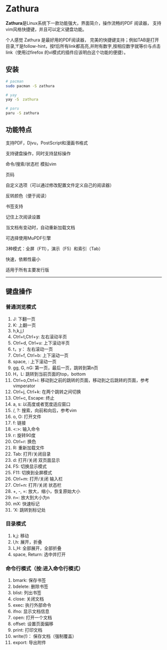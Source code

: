 # Zathura

**Zathura**是Linux系统下一款功能强大，界面简介，操作流畅的PDF 阅读器， 支持vim风格快捷键，并且可以定义键盘功能。

个人感觉 Zathura 是最好用的PDF阅读器，  完美的快捷键支持；例如TAB是打开目录,’f’是follow-hint，按f后所有link都高亮,并附有数字,按相应数字就等价与点击link（使用过firefox 的vi模式的插件应该明白这个功能的便捷）。

## 安装

```bash
# pacman 
sudo pacman -S zathura

# yay
yay -S　zathura

# paru
paru -S zathura
```



## 功能特点

支持PDF，Djvu，PostScript和漫画书格式

支持键盘操作，同时支持鼠标操作

命令/搜索/状态栏 模拟vim

页码

自定义选项（可以通过修改配置文件定义自己的阅读器）

反转颜色（便于阅读）

书签支持

记住上次阅读设置

当文档有变动时，自动重新加载文档

可选择使用MuPDF引擎

3种模式：全屏（F11），演示（F5）和索引（Tab）

快速，依赖性最小

适用于所有主要发行版

------

## 键盘操作

### 普通浏览模式

1. J: 下翻一页
2. K: 上翻一页
3. h,k,j,l
4. Ctrl+t,Ctrl+y: 左右滚动半页
5. Ctrl+d, Ctrl+u: 上下滚动半页
6. t，y： 左右滚动一页
7. Ctrl+f, Ctrl+b: 上下滚动一页
8. space, : 上下滚动一页
9. gg, G, nG: 第一页，最后一页，跳转到第n页
10. H，L: 跳转到当前页面的top，bottom
11. Ctrl+o,Ctrl+i: 移动到之前的跳转的页面，移动到之后跳转的页面，参考vimperator
12. Ctrl+j, Ctrl+k: 在两个跳转之间切换
13. Ctrl+c, Escape: 终止
14. a, s: 以高度或者宽度适应窗口
15. /, ?: 搜索，向前和向后，参考vim
16. o, O: 打开文件
17. f: 链接
18. <:>: 输入命令
19. r: 旋转90度
20. Ctrl+r: 换色
21. R: 重新加载文件
22. Tab: 打开/关闭目录
23. d: 打开/关闭 双页面显示
24. F5: 切换显示模式
25. F11: 切换到全屏模式
26. Ctrl+m: 打开/关闭 输入栏
27. Ctrl+n: 打开/关闭 状态栏
28. +, -, =: 放大，缩小，恢复原始大小
29. n=: 放大到大小为n
30. mX: 快速标记
31. ‘X: 跳转到标记处

### 目录模式

1. k,j: 移动
2. l,h: 展开，折叠
3. L,H: 全部展开，全部折叠
4. space, Return: 选中并打开

### 命令行模式（按:进入命令行模式）

1. bmark: 保存书签
2. bdelete: 删除书签
3. blist: 列出书签
4. close: 关闭文档
5. exec: 执行外部命令
6. ifno: 显示文档信息
7. open: 打开一个文档
8. offset: 设置页面偏移
9. print: 打印文档
10. write(!)： 保存文档（强制覆盖）
11. export: 导出附件
